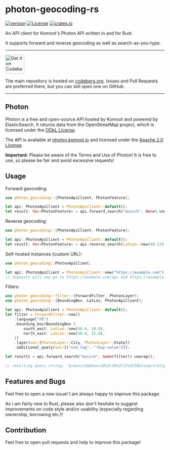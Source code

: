 # photon-geocoding-rs

[![version](https://img.shields.io/badge/version-0.1.0-green.svg)](https://codeberg.org/vollkorntomate/photon-geocoding-rs)
[![License](https://img.shields.io/badge/License-Apache%202.0-blue.svg)](https://www.apache.org/licenses/LICENSE-2.0)
[![crates.io](https://img.shields.io/badge/crates.io-v0.1.0-orange.svg?logo=rust)](https://crates.io)

An API client for Komoot's Photon API written in and for Rust.

It supports forward and reverse geocoding as well as search-as-you-type.

---

<a href="https://codeberg.org/vollkorntomate/photon-geocoding-rs">
    <img alt="Get it on Codeberg" src="https://get-it-on.codeberg.org/get-it-on-blue-on-white.png" height="60">
</a>

The main repository is hosted on [codeberg.org](https://codeberg.org/vollkorntomate/photon-geocoding-rs). Issues and Pull Requests are preferred there, but you can still open one on GitHub.

---

## Photon

Photon is a free and open-source API hosted by Komoot and powered by ElasticSearch. It returns data from the OpenStreetMap project,
which is licensed under the [ODbL License](https://opendatacommons.org/licenses/odbl/).

The API is available at [photon.komoot.io](https://photon.komoot.io)
and licensed under the [Apache 2.0 License](https://www.apache.org/licenses/LICENSE-2.0).

**Important:** Please be aware of the Terms and Use of Photon! It is free to use, so please be fair and avoid excessive requests!

## Usage

Forward geocoding:
```rust
use photon_geocoding::{PhotonApiClient, PhotonFeature};

let api: PhotonApiClient = PhotonApiClient::default();
let result: Vec<PhotonFeature> = api.forward_search("munich", None).unwrap();
```

Reverse geocoding:
```rust
use photon_geocoding::{PhotonApiClient, PhotonFeature};

let api: PhotonApiClient = PhotonApiClient::default();
let result: Vec<PhotonFeature> = api.reverse_search(LatLon::new(48.123, 11.321), None).unwrap();
```

Self-hosted instances (custom URL):
```rust
use photon_geocoding::PhotonApiClient;

let api: PhotonApiClient = PhotonApiClient::new("https://example.com");
// requests will now go to https://example.com/api and https://example.com/reverse
```

Filters:
```rust
use photon_geocoding::filter::{ForwardFilter, PhotonLayer};
use photon_geocoding::{BoundingBox, LatLon, PhotonApiClient};

let api: PhotonApiClient = PhotonApiClient::default();
let filter = ForwardFilter::new()
    .language("FR")
    .bounding_box(BoundingBox {
        south_west: LatLon::new(40.0, 10.0),
        north_east: LatLon::new(50.0, 15.0),
    })
    .layer(vec![PhotonLayer::City, PhotonLayer::State])
    .additional_query(vec![("osm_tag", "!key:value")]);

let results = api.forward_search("munich", Some(filter)).unwrap();

// resulting query string: "q=munich&bbox=10%2C40%2C15%2C50&lang=fr&layer=city&layer=state&osm_tag=%21key%3Avalue"
```

## Features and Bugs

Feel free to open a new issue! I am always happy to improve this package.

As I am fairly new to Rust, please also don't hesitate to suggest improvements on code style and/or usability (especially regarding ownership, borrowing etc.)!

## Contribution

Feel free to open pull requests and help to improve this package!